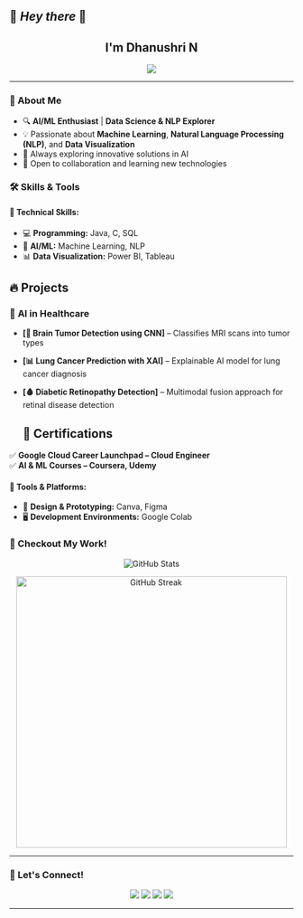## 🌟 *Hey there* 👋  

<h2 align="center">I'm Dhanushri N</h2>  

<p align="center">
  <img src="https://readme-typing-svg.herokuapp.com?color=F75C7E&center=true&vCenter=true&lines=AI/ML+Enthusiast;NLP+&+Data+Science+Explorer;Passionate+Problem+Solver;Open+to+Collaboration!"/>
</p>  

---

### 🚀 About Me  
- 🔍 **AI/ML Enthusiast** | **Data Science & NLP Explorer**  
- 💡 Passionate about **Machine Learning**, **Natural Language Processing (NLP)**, and **Data Visualization**  
- 🌟 Always exploring innovative solutions in AI  
- 📌 Open to collaboration and learning new technologies  

### 🛠️ Skills & Tools  
#### **📌 Technical Skills:**  
- 💻 **Programming:** Java, C, SQL  
- 🧠 **AI/ML:** Machine Learning, NLP  
- 📊 **Data Visualization:** Power BI, Tableau  

## 🔥 Projects  
### 🏥 **AI in Healthcare**  
- **[🧠 Brain Tumor Detection using CNN]** – Classifies MRI scans into tumor types  
- **[📊 Lung Cancer Prediction with XAI]** – Explainable AI model for lung cancer diagnosis  
- **[🩸 Diabetic Retinopathy Detection]** – Multimodal fusion approach for retinal disease detection

  ## 📜 Certifications  
✅ **Google Cloud Career Launchpad – Cloud Engineer**  
✅ **AI & ML Courses – Coursera, Udemy**  

#### **🔧 Tools & Platforms:**  
- 🎨 **Design & Prototyping:** Canva, Figma  
- 🖥️ **Development Environments:** Google Colab  

### 📂 Checkout My Work!  

<p align="center">
  <img alt="GitHub Stats" src="https://github-readme-stats.vercel.app/api/top-langs/?username=dhanushrinarayanan&layout=compact&hide_border=true&bg_color=1b2731&text_color=ebdfe2&title_color=eb1622&langs_count=10&hide=procfile&exclude_repo=dice,blog">
</p>  

<p align="center">
  <img alt="GitHub Streak" width="480px" src="https://github-readme-streak-stats.herokuapp.com?user=dhanushrinarayanan&theme=tokyonight-duo&hide_border=true">
</p>  

---

### 💬 Let's Connect!  
<p align="center">
  <a href="https://www.linkedin.com/in/dhanushri-n/" target="_blank"><img src="https://img.shields.io/badge/LinkedIn-0A66C2?style=for-the-badge&logo=linkedin&logoColor=white"></a>
  <a href="mailto:dhanushri1009@gmail.com"><img src="https://img.shields.io/badge/Email-D14836?style=for-the-badge&logo=gmail&logoColor=white"></a>
  <a href="https://github.com/dhanushrinarayanan" target="_blank"><img src="https://img.shields.io/badge/GitHub-181717?style=for-the-badge&logo=github&logoColor=white"></a>
  <a href="https://dhanushrinarayanan.github.io/dhanu_portfolio/" target="_blank"><img src="https://img.shields.io/badge/Portfolio-ff5733?style=for-the-badge&logo=internetexplorer&logoColor=white"></a>
</p>  

---
 
